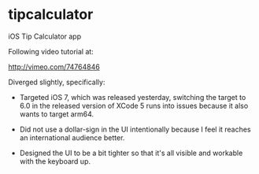 tipcalculator
=============

iOS Tip Calculator app

Following video tutorial at:

  http://vimeo.com/74764846

Diverged slightly, specifically:

  * Targeted iOS 7, which was released yesterday, switching the target to 6.0 in the released
      version of XCode 5 runs into issues because it also wants to target arm64.

  * Did not use a dollar-sign in the UI intentionally because I feel it reaches an international
    audience better.

  * Designed the UI to be a bit tighter so that it's all visible and workable with the keyboard up.
